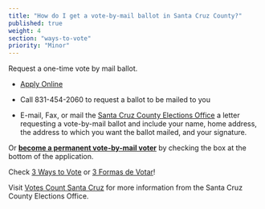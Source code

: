 ```yaml
---
title: "How do I get a vote-by-mail ballot in Santa Cruz County?"
published: true
weight: 4
section: "ways-to-vote"
priority: "Minor"
---
```


Request a one-time vote by mail ballot.  

- [Apply Online](http://www.votescount.com/Home/VoterRegistrationInformation/VoteByMail.aspx)  

- Call 831-454-2060 to request a ballot to be mailed to you  

- E-mail, Fax, or mail the [Santa Cruz County Elections Office](#section-election-office-contact) a letter requesting a vote-by-mail ballot and include your name, home address, the address to which you want the ballot mailed, and your signature.  

Or [**become a permanent vote-by-mail voter**](http://www.votescount.com/Home/VoterRegistrationInformation/VoteByMail.aspx) by checking the box at the bottom of the application.  

Check [3 Ways to Vote](http://www.votescount.com/Home/Elections/June5,2018CaliforniaPrimary/3WaystoVote.aspx) or [3 Formas de Votar](http://www.votescount.com/Home/Elections/June5,2018CaliforniaPrimary/3formasdevotar.aspx)!

Visit [Votes Count Santa Cruz](http://votescount.com/Home.aspx) for more information from the Santa Cruz County Elections Office.  
